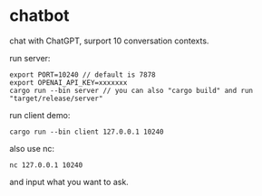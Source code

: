 # chatbot

chat with ChatGPT, surport 10 conversation contexts.


run server:
```
export PORT=10240 // default is 7878
export OPENAI_API_KEY=xxxxxxx
cargo run --bin server // you can also "cargo build" and run "target/release/server"
```

run client demo:
```
cargo run --bin client 127.0.0.1 10240
```


also use nc:
```
nc 127.0.0.1 10240
```
and input what you want to ask.
